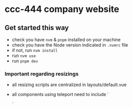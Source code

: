 # ccc-444 company website

## Get started this way

- check you have `nvm` & `pnpm` installed on your machine
- check you have the Node version indicated in `.nvmrc` file
- if not, run `nvm install`
- run `nvm use`
- run `pnpm dev`

### Important regarding resizings

- all resizing scripts are centralized in layouts/default.vue

- all components using teleport need to include
  `
    <script setup>
      const loadingStore = defineLoadingStoreFromComposable () ()
      onUpdated (() => loadingStore.patchIsResizingMode ())
    </script>
  `